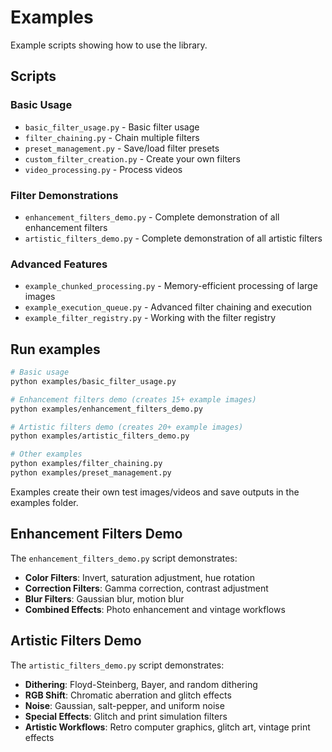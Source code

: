 # Examples

Example scripts showing how to use the library.

## Scripts

### Basic Usage
- `basic_filter_usage.py` - Basic filter usage
- `filter_chaining.py` - Chain multiple filters  
- `preset_management.py` - Save/load filter presets
- `custom_filter_creation.py` - Create your own filters
- `video_processing.py` - Process videos

### Filter Demonstrations
- `enhancement_filters_demo.py` - Complete demonstration of all enhancement filters
- `artistic_filters_demo.py` - Complete demonstration of all artistic filters

### Advanced Features
- `example_chunked_processing.py` - Memory-efficient processing of large images
- `example_execution_queue.py` - Advanced filter chaining and execution
- `example_filter_registry.py` - Working with the filter registry

## Run examples

```bash
# Basic usage
python examples/basic_filter_usage.py

# Enhancement filters demo (creates 15+ example images)
python examples/enhancement_filters_demo.py

# Artistic filters demo (creates 20+ example images)
python examples/artistic_filters_demo.py

# Other examples
python examples/filter_chaining.py
python examples/preset_management.py
```

Examples create their own test images/videos and save outputs in the examples folder.

## Enhancement Filters Demo

The `enhancement_filters_demo.py` script demonstrates:
- **Color Filters**: Invert, saturation adjustment, hue rotation
- **Correction Filters**: Gamma correction, contrast adjustment
- **Blur Filters**: Gaussian blur, motion blur
- **Combined Effects**: Photo enhancement and vintage workflows

## Artistic Filters Demo

The `artistic_filters_demo.py` script demonstrates:
- **Dithering**: Floyd-Steinberg, Bayer, and random dithering
- **RGB Shift**: Chromatic aberration and glitch effects
- **Noise**: Gaussian, salt-pepper, and uniform noise
- **Special Effects**: Glitch and print simulation filters
- **Artistic Workflows**: Retro computer graphics, glitch art, vintage print effects